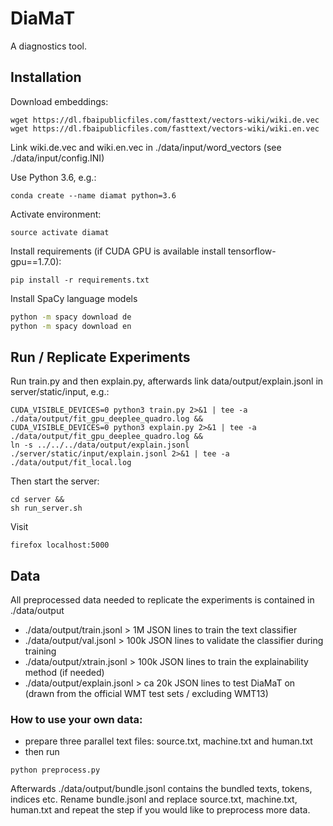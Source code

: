 # DiaMaT
A diagnostics tool. 

## Installation 
Download embeddings:
```
wget https://dl.fbaipublicfiles.com/fasttext/vectors-wiki/wiki.de.vec
wget https://dl.fbaipublicfiles.com/fasttext/vectors-wiki/wiki.en.vec
```
Link wiki.de.vec and wiki.en.vec in ./data/input/word_vectors (see ./data/input/config.INI)

Use Python 3.6, e.g.:
```
conda create --name diamat python=3.6
```
Activate environment:
```
source activate diamat
```

Install requirements (if CUDA GPU is available install tensorflow-gpu==1.7.0):

``` 
pip install -r requirements.txt
```

Install SpaCy language models

```bash
python -m spacy download de
python -m spacy download en
```

## Run / Replicate Experiments
Run train.py and then explain.py, afterwards link data/output/explain.jsonl in server/static/input, e.g.:
```
CUDA_VISIBLE_DEVICES=0 python3 train.py 2>&1 | tee -a ./data/output/fit_gpu_deeplee_quadro.log &&
CUDA_VISIBLE_DEVICES=0 python3 explain.py 2>&1 | tee -a ./data/output/fit_gpu_deeplee_quadro.log &&
ln -s ../../../data/output/explain.jsonl ./server/static/input/explain.jsonl 2>&1 | tee -a ./data/output/fit_local.log
```
Then start the server:
```
cd server &&
sh run_server.sh
```
Visit 
```
firefox localhost:5000
```

## Data 
All preprocessed data needed to replicate the experiments is contained in ./data/output
- ./data/output/train.jsonl > 1M JSON lines to train the text classifier
- ./data/output/val.jsonl > 100k JSON lines to validate the classifier during training
- ./data/output/xtrain.jsonl > 100k JSON lines to train the explainability method (if needed)
- ./data/output/explain.jsonl > ca 20k JSON lines to test DiaMaT on (drawn from the official WMT test sets / excluding WMT13)

### How to use your own data: 
- prepare three parallel text files: source.txt, machine.txt and human.txt
- then run
```
python preprocess.py
```
Afterwards ./data/output/bundle.jsonl contains the bundled texts, tokens, indices etc. Rename bundle.jsonl and replace source.txt, machine.txt, human.txt and repeat the step if you would like to preprocess more data.
 